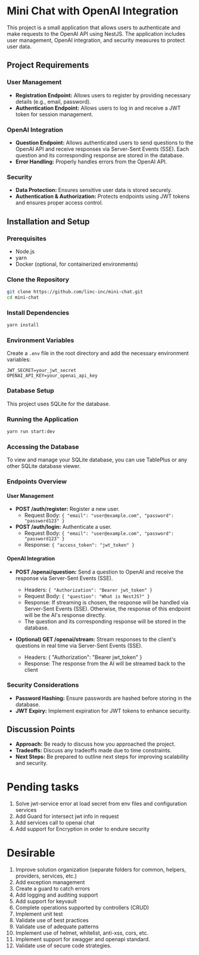 # Mini Chat with OpenAI Integration

This project is a small application that allows users to authenticate and make requests to the OpenAI API using NestJS. The application includes user management, OpenAI integration, and security measures to protect user data.

## Project Requirements

### User Management
- **Registration Endpoint:** Allows users to register by providing necessary details (e.g., email, password).
- **Authentication Endpoint:** Allows users to log in and receive a JWT token for session management.

### OpenAI Integration
- **Question Endpoint:** Allows authenticated users to send questions to the OpenAI API and receive responses via Server-Sent Events (SSE). Each question and its corresponding response are stored in the database.
- **Error Handling:** Properly handles errors from the OpenAI API.

### Security
- **Data Protection:** Ensures sensitive user data is stored securely.
- **Authentication & Authorization:** Protects endpoints using JWT tokens and ensures proper access control.

## Installation and Setup

### Prerequisites
- Node.js
- yarn
- Docker (optional, for containerized environments)

### Clone the Repository
```bash
git clone https://github.com/linc-inc/mini-chat.git
cd mini-chat
```

### Install Dependencies
```bash
yarn install
```

### Environment Variables
Create a `.env` file in the root directory and add the necessary environment variables:
```
JWT_SECRET=your_jwt_secret
OPENAI_API_KEY=your_openai_api_key
```

### Database Setup
This project uses SQLite for the database.

### Running the Application
```bash
yarn run start:dev
```

### Accessing the Database
To view and manage your SQLite database, you can use TablePlus or any other SQLite database viewer.

### Endpoints Overview

#### User Management
- **POST /auth/register:** Register a new user.
  - Request Body: `{ "email": "user@example.com", "password": "password123" }`
- **POST /auth/login:** Authenticate a user.
  - Request Body: `{ "email": "user@example.com", "password": "password123" }`
  - Response: `{ "access_token": "jwt_token" }`

#### OpenAI Integration
- **POST /openai/question:** Send a question to OpenAI and receive the response via Server-Sent Events (SSE).
  - Headers: `{ "Authorization": "Bearer jwt_token" }`
  - Request Body: `{ "question": "What is NestJS?" }`
  - Response: If streaming is chosen, the response will be handled via Server-Sent Events (SSE). Otherwise, the response of this endpoint will be the AI's response directly.
  - The question and its corresponding response will be stored in the database.

- **(Optional) GET /openai/stream:** Stream responses to the client's questions in real time via Server-Sent Events (SSE).
  - Headers: { "Authorization": "Bearer jwt_token" }
  - Response: The response from the AI will be streamed back to the client


### Security Considerations
- **Password Hashing:** Ensure passwords are hashed before storing in the database.
- **JWT Expiry:** Implement expiration for JWT tokens to enhance security.

## Discussion Points
- **Approach:** Be ready to discuss how you approached the project.
- **Tradeoffs:** Discuss any tradeoffs made due to time constraints.
- **Next Steps:** Be prepared to outline next steps for improving scalability and security.


# Pending tasks

1. Solve jwt-service error at load secret from env files and configuration services
2. Add Guard for intersect jwt info in request
3. Add services call to openai chat
4. Add support for Encryption in order to endure security

# Desirable
1. Improve solution organization (separate folders for common, helpers, providers, services, etc.)
2. Add exception management
3. Create a guard to catch errors
4. Add logging and auditing support
5. Add support for keyvault
6. Complete operations supported by controllers (CRUD)
7. Implement unit test
8. Validate use of best practices
9. Validate use of adequate patterns
10. Implement use of helmet, whitelist, anti-xss, cors, etc.
11. Implement support for swagger and openapi standard.
12. Validate use of secure code strategies.
